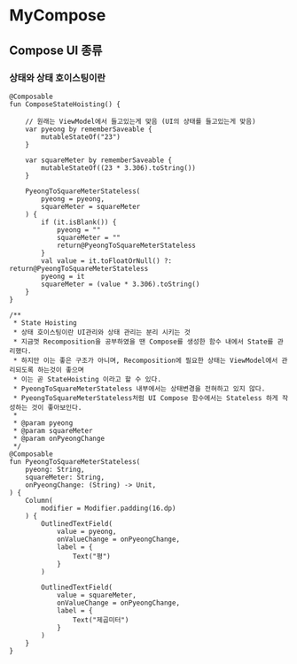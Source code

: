 # MyCompose
## Compose UI 종류

### 상태와 상태 호이스팅이란
    @Composable
    fun ComposeStateHoisting() {
    
        // 원래는 ViewModel에서 들고있는게 맞음 (UI의 상태를 들고있는게 맞음)
        var pyeong by rememberSaveable {
            mutableStateOf("23")
        }
    
        var squareMeter by rememberSaveable {
            mutableStateOf((23 * 3.306).toString())
        }
    
        PyeongToSquareMeterStateless(
            pyeong = pyeong,
            squareMeter = squareMeter
        ) {
            if (it.isBlank()) {
                pyeong = ""
                squareMeter = ""
                return@PyeongToSquareMeterStateless
            }
            val value = it.toFloatOrNull() ?: return@PyeongToSquareMeterStateless
            pyeong = it
            squareMeter = (value * 3.306).toString()
        }
    }
    
    /**
     * State Hoisting
     * 상태 호이스팅이란 UI관리와 상태 관리는 분리 시키는 것
     * 지금껏 Recomposition을 공부하였을 땐 Compose를 생성한 함수 내에서 State를 관리했다.
     * 하지만 이는 좋은 구조가 아니며, Recomposition에 필요한 상태는 ViewModel에서 관리되도록 하는것이 좋으며
     * 이는 곧 StateHoisting 이라고 할 수 있다.
     * PyeongToSquareMeterStateless 내부에서는 상태변경을 전혀하고 있지 않다.
     * PyeongToSquareMeterStateless처럼 UI Compose 함수에서는 Stateless 하게 작성하는 것이 좋아보인다.
     *
     * @param pyeong
     * @param squareMeter
     * @param onPyeongChange
     */
    @Composable
    fun PyeongToSquareMeterStateless(
        pyeong: String,
        squareMeter: String,
        onPyeongChange: (String) -> Unit,
    ) {
        Column(
            modifier = Modifier.padding(16.dp)
        ) {
            OutlinedTextField(
                value = pyeong,
                onValueChange = onPyeongChange,
                label = {
                    Text("평")
                }
            )
    
            OutlinedTextField(
                value = squareMeter,
                onValueChange = onPyeongChange,
                label = {
                    Text("제곱미터")
                }
            )
        }
    }